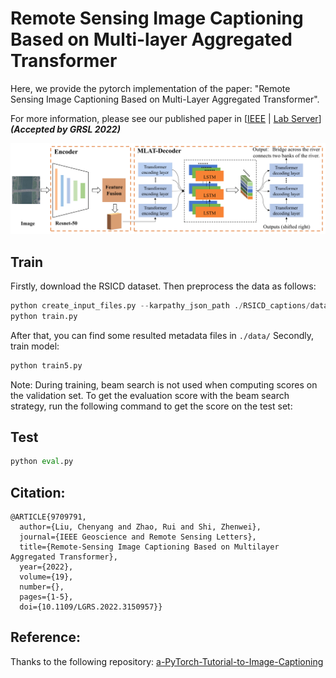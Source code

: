 # Remote Sensing Image Captioning Based on Multi-layer Aggregated Transformer
Here, we provide the pytorch implementation of the paper: "Remote Sensing Image Captioning Based on Multi-Layer Aggregated Transformer". 

For more information, please see our published paper in [[IEEE](https://ieeexplore.ieee.org/document/9709791) | [Lab Server](http://levir.buaa.edu.cn/publications/Captioning-Based-on-Multilayer-Aggregated-Transformer.pdf)]  ***(Accepted by GRSL 2022)***

![MLAT](images/MLAT.png)

## Train
Firstly, download the RSICD dataset. Then preprocess the data as follows:
```python
python create_input_files.py --karpathy_json_path ./RSICD_captions/dataset_rsicd.json --image_folder ./RSICD_captions/images/
python train.py
```
After that, you can find some resulted metadata files in `./data/`
Secondly, train model: 
```python
python train5.py
```
Note: During training, beam search is not used when computing scores on the validation set. To get the evaluation score with the beam search strategy, run the following command to get the score on the test set:
## Test
```python
python eval.py
```

## Citation: 
```
@ARTICLE{9709791,
  author={Liu, Chenyang and Zhao, Rui and Shi, Zhenwei},
  journal={IEEE Geoscience and Remote Sensing Letters}, 
  title={Remote-Sensing Image Captioning Based on Multilayer Aggregated Transformer}, 
  year={2022},
  volume={19},
  number={},
  pages={1-5},
  doi={10.1109/LGRS.2022.3150957}}
```
## Reference:
Thanks to the following repository:
[a-PyTorch-Tutorial-to-Image-Captioning](https://github.com/sgrvinod/a-PyTorch-Tutorial-to-Image-Captioning.git)
